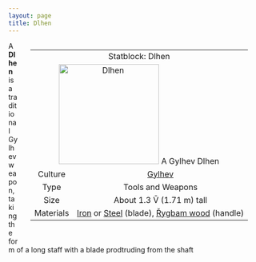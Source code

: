 ```yaml
---
layout: page
title: Dlhen
---
```



<div class="statblock" style="float: right; margin: 0px 25px 25px;">

<table style="text-align: center">
  <tr>
    <td colspan="2"> Statblock: Dlhen </td>
  </tr>
  <tr>
    <td colspan="2"> <img src="https://sidlangs.com/assets/dlhen2.jpg" alt="Dlhen" width="200" style="align: center;" > A Gylhev Dlhen </td>
  </tr>
  <tr>
    <td> Culture </td>
  <td> <a href="/wiki/gylhev.md">Gylhev</a> </td>
  </tr>
  <tr>
    <td> Type </td>
    <td> Tools and Weapons </td>
  </tr>
  <tr>
    <td> Size </td>
    <td> About 1.3 V̄ (1.71 m) tall  </td>
  </tr>
   <tr>
    <td> Materials </td>
    <td> <a href="/wiki/metallurgy.md">Iron</a> or <a href="/wiki/metallurgy.md">Steel</a> (blade), <a href="/wiki/rygbam.md">Řygbam wood</a> (handle)</td>
  </tr>
</table>
  
</div>

A **Dlhen** is a traditional Gylhev weapon, taking the form of a long staff with a blade prodtruding from the shaft
